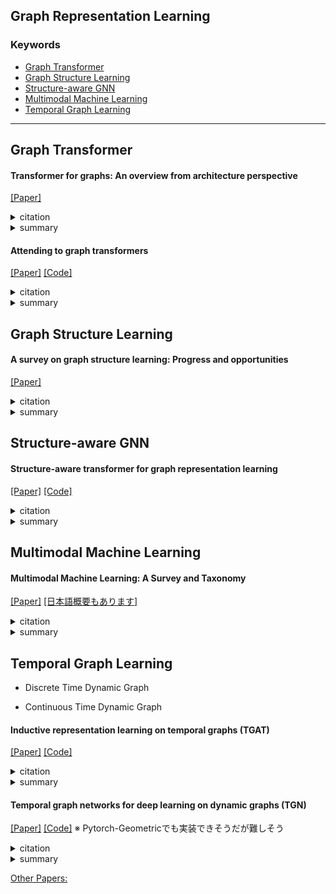 ## Graph Representation Learning

### Keywords
- [Graph Transformer](#graph-transformer)
- [Graph Structure Learning](#graph-structure-learning)
- [Structure-aware GNN](#structure-aware-gnn)
- [Multimodal Machine Learning](#multimodal-machine-learning)
- [Temporal Graph Learning](#temporal-graph-learning)

---

[//]: # (### Title &#40;Conference or Journal&#41;)

[//]: # ()
[//]: # ([[Paper]]&#40;&#41;)

[//]: # ([[Code]]&#40;&#41;)

[//]: # ([[bibtex]]&#40;&#41;)

[//]: # ()
[//]: # (<details><summary>citation</summary><div>)
[//]: # (<details><summary>summary</summary><div>)

[//]: # (  )
[//]: # (    )

[//]: # (- 調査中
)

[//]: # (    )

[//]: # (  </div></details>  
  )

[//]: # (  ```)

[//]: # (  調査中)

[//]: # (  ```)

[//]: # (- Keywords : `keyword`)

## Graph Transformer

#### Transformer for graphs: An overview from architecture perspective
[[Paper]](https://arxiv.org/pdf/2202.08455.pdf)
<details>
<summary>citation</summary>
- Erxue Min, Runfa Chen, Yatao Bian, Tingyang Xu, Kangfei Zhao, Wenbing Huang, Peilin Zhao, Junzhou Huang, Sophia Ananiadou, and Yu Rong, "Transformer for graphs: An overview from architecture perspective," arXiv preprint arXiv:2202.08455, 2022.
</details>
<details>
<summary>summary</summary>
- Research suitable tasks for each Graph Transformer
</details>  

#### Attending to graph transformers
[[Paper]](https://arxiv.org/pdf/2302.04181.pdf)
[[Code]](https://github.com/luis-mueller/probing-graph-transformers)
<details>
<summary>citation</summary>
- Luis Müller, Mikhail Galkin, Christopher Morris, and Ladislav Rampášek, "Attending to Graph Transformers," arXiv preprint arXiv:2302.04181, 2023.
</details>
<details>
<summary>summary</summary>
- Validating mitigation of over-smoothing
</details>  

## Graph Structure Learning

#### A survey on graph structure learning: Progress and opportunities
[[Paper]](https://arxiv.org/pdf/2103.03036.pdf)

<details>
<summary>citation</summary>
- Yanqiao Zhu, Weizhi Xu, Jinghao Zhang, Yuanqi Du, Jieyu Zhang, Qiang Liu, Carl Yang, and Shu Wu, "A survey on graph structure learning: Progress and opportunities," arXiv preprint arXiv:2103.03036, 2021.
</details>
<details>
<summary>summary</summary>
- Outline methods for obtaining fine-grained structural information.
</details>  

## Structure-aware GNN

#### Structure-aware transformer for graph representation learning
[[Paper]](https://proceedings.mlr.press/v162/chen22r.html)
[[Code]](https://github.com/NUST-Machine-Intelligence-Laboratory/PNP)

<details>
<summary>citation</summary>
- Dexiong Chen, Leslie O’Bray, and Karsten Borgwardt, "Structure-Aware Transformer for Graph Representation Learning," Proceedings of the 39th International Conference on Machine Learning, vol.162 pp.3469-3489, 2022. 
</details>
<details>
<summary>summary</summary>
- Transformer does not consider structure (ignores edges), so structural information extracted by GNN is used for positional encoding.
</details>  

## Multimodal Machine Learning

#### Multimodal Machine Learning: A Survey and Taxonomy

[[Paper]](https://ieeexplore.ieee.org/document/8269806)
[[日本語概要もあります]](https://serenard.hatenablog.com/entry/2019/09/26/164727)

<details>
<summary>citation</summary>
- Tadas Baltrusaitis, Chaitanya Ahuja, and Louis-Philippe Morency, "Multimodal machine learning: A survey and taxonomy," IEEE Transactions on Pattern Analysis and Machine Intelligence, vol.41, issue 2, pp.423–443, 2019. 
</details>
<details>
<summary>summary</summary>
- Fundamental approach to utilizing multiple features (I mainly read the Fusion section.)
</details>


## Temporal Graph Learning

- Discrete Time Dynamic Graph


- Continuous Time Dynamic Graph

#### Inductive representation learning on temporal graphs (TGAT)

[[Paper]](https://openreview.net/forum?id=rJeW1yHYwH)
[[Code]](https://github.com/StatsDLMathsRecomSys/Inductive-representation-learning-on-temporal-graphs)

<details>
<summary>citation</summary>
- Da Xu, Chuanwei Ruan, Evren Korpeoglu, Sushant Kumar, and Kannan Achan, "Inductive representation learning on temporal graphs," International Conference on Learning Representations (ICLR), 2020. 
</details>
<details>
<summary>summary</summary>
- Estimates graph evolution by learning subgraphs starting from added/changed nodes using attentions.
</details>  

#### Temporal graph networks for deep learning on dynamic graphs (TGN)

[[Paper]](https://openreview.net/forum?id=rJeW1yHYwH)
[[Code]](https://github.com/twitter-research/tgn)
※ Pytorch-Geometricでも実装できそうだが難しそう
<details>
<summary>citation</summary>
- Emanuele Rossi, Ben Chamberlain, Fabrizio Frasca, Davide Eynard, Federico Monti, and Michael Bronstein, "Temporal graph networks for deep learning on dynamic graphs," Proceedings of the 37th International Conference on Machine Learning (ICML), 2020.
</details>
<details>
<summary>summary</summary>
- Introducing memory into TGAT to capture more global graph evolution
</details>  

[Other Papers:](https://github.com/S-K-KU/references/blob/main/papers/others_with_no_details/Temporal_Learning.md)  
